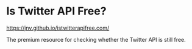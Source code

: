 # Is Twitter API Free?

https://jnv.github.io/istwitterapifree.com/

The premium resource for checking whether the Twitter API is still free.
